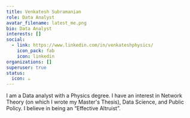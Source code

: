 ```yaml
---
title: Venkatesh Subramanian
role: Data Analyst
avatar_filename: latest_me.png
bio: Data Analyst
interests: []
social:
  - link: https://www.linkedin.com/in/venkateshphysics/
    icon_pack: fab
    icon: linkedin
organizations: []
superuser: true
status:
  icon: ☕️
---
```

I am a Data analyst with a Physics degree. I have an interest in Network Theory (on which I wrote my Master's Thesis), Data Science, and Public Policy. I believe in being an “Effective Altruist”.
